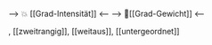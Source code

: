 --> 💥 [[Grad-Intensität]] <--
--> 🧱[[Grad-Gewicht]] <--

, [[zweitrangig]], [[weitaus]], [[untergeordnet]]